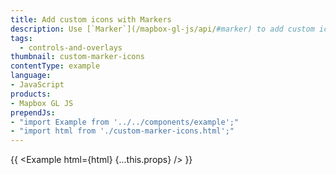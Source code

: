 ```yaml
---
title: Add custom icons with Markers
description: Use [`Marker`](/mapbox-gl-js/api/#marker) to add custom icons to your map.
tags:
  - controls-and-overlays
thumbnail: custom-marker-icons
contentType: example
language:
- JavaScript
products:
- Mapbox GL JS
prependJs:
- "import Example from '../../components/example';"
- "import html from './custom-marker-icons.html';"
---
```


{{ <Example html={html} {...this.props} /> }}
